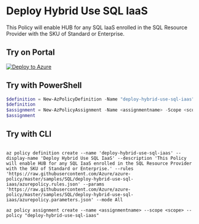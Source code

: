 # Deploy Hybrid Use SQL IaaS

This Policy will enable HUB for any SQL IaaS enrolled in the SQL Resource Provider with the SKU of Standard or Enterprise.

## Try on Portal

[![Deploy to Azure](http://azuredeploy.net/deploybutton.png)](https://portal.azure.com/#blade/Microsoft_Azure_Policy/CreatePolicyDefinitionBlade/uri/https%3A%2F%2Fraw.githubusercontent.com%2FAzure%2Fazure-policy%2Fmaster%2Fsamples%2FSQL%2Fdeploy-hybrid-use-sql-iaas%2Fazurepolicy.json)

## Try with PowerShell

````powershell
$definition = New-AzPolicyDefinition -Name "deploy-hybrid-use-sql-iaas" -DisplayName "Deploy Hybrid Use SQL IaaS" -description "This Policy will enable HUB for any SQL IaaS enrolled in the SQL Resource Provider with the SKU of Standard or Enterprise." -Policy 'https://raw.githubusercontent.com/Azure/azure-policy/master/samples/SQL/deploy-hybrid-use-sql-iaas/azurepolicy.rules.json' -Parameter 'https://raw.githubusercontent.com/Azure/azure-policy/master/samples/SQL/deploy-hybrid-use-sql-iaas/azurepolicy.parameters.json' -Mode All
$definition
$assignment = New-AzPolicyAssignment -Name <assignmentname> -Scope <scope> -PolicyDefinition $definition
$assignment 
````

## Try with CLI

````cli

az policy definition create --name 'deploy-hybrid-use-sql-iaas' --display-name 'Deploy Hybrid Use SQL IaaS' --description 'This Policy will enable HUB for any SQL IaaS enrolled in the SQL Resource Provider with the SKU of Standard or Enterprise.' --rules 'https://raw.githubusercontent.com/Azure/azure-policy/master/samples/SQL/deploy-hybrid-use-sql-iaas/azurepolicy.rules.json' --params 'https://raw.githubusercontent.com/Azure/azure-policy/master/samples/SQL/deploy-hybrid-use-sql-iaas/azurepolicy.parameters.json' --mode All

az policy assignment create --name <assignmentname> --scope <scope> --policy "deploy-hybrid-use-sql-iaas" 

````
